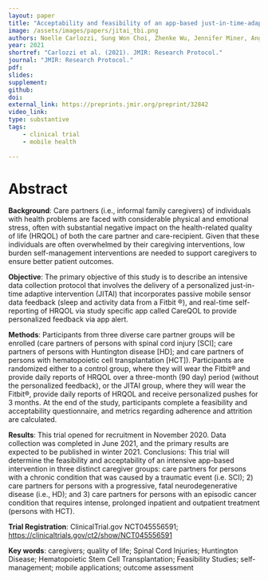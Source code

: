 ```yaml
---
layout: paper
title: "Acceptability and feasibility of an app-based just-in-time-adaptive self-management intervention for care partners: Protocol for the CareQOL pilot trial"
image: /assets/images/papers/jitai_tbi.png
authors: Noelle Carlozzi, Sung Won Choi, Zhenke Wu, Jennifer Miner, Angela Lyden, Christopher Graves, Angelle Sander, Jitao Wang, Srijan Sen
year: 2021
shortref: "Carlozzi et al. (2021). JMIR: Research Protocol."
journal: "JMIR: Research Protocol."
pdf:
slides:
supplement:
github:
doi:
external_link: https://preprints.jmir.org/preprint/32842
video_link: 
type: substantive
tags:
    - clinical trial
    - mobile health
 
---
```


# Abstract

**Background**: Care partners (i.e., informal family caregivers) of individuals with health problems are faced with considerable physical and emotional stress, often with substantial negative impact on the health-related quality of life (HRQOL) of both the care partner and care-recipient. Given that these individuals are often overwhelmed by their caregiving interventions, low burden self-management interventions are needed to support caregivers to ensure better patient outcomes. 

**Objective**: The primary objective of this study is to describe an intensive data collection protocol that involves the delivery of a personalized just-in-time adaptive intervention (JITAI) that incorporates passive mobile sensor data feedback (sleep and activity data from a Fitbit ®), and real-time self-reporting of HRQOL via study specific app called CareQOL to provide personalized feedback via app alert.

**Methods**: Participants from three diverse care partner groups will be enrolled (care partners of persons with spinal cord injury [SCI]; care partners of persons with Huntington disease [HD]; and care partners of persons with hematopoietic cell transplantation [HCT]). Participants are randomized either to a control group, where they will wear the Fitbit® and provide daily reports of HRQOL over a three-month (90 day) period (without the personalized feedback), or the JITAI group, where they will wear the Fitbit®, provide daily reports of HRQOL and receive personalized pushes for 3 months. At the end of the study, participants complete a feasibility and acceptability questionnaire, and metrics regarding adherence and attrition are calculated.

**Results**: This trial opened for recruitment in November 2020. Data collection was completed in June 2021, and the primary results are expected to be published in winter 2021.
Conclusions: This trial will determine the feasibility and acceptability of an intensive app-based intervention in three distinct caregiver groups: care partners for persons with a chronic condition that was caused by a traumatic event (i.e. SCI); 2) care partners for persons with a progressive, fatal neurodegenerative disease (i.e., HD); and 3) care partners for persons with an episodic cancer condition that requires intense, prolonged inpatient and outpatient treatment (persons with HCT).

**Trial Registration**: ClinicalTrial.gov NCT045556591; https://clinicaltrials.gov/ct2/show/NCT045556591 

**Key words**: caregivers; quality of life; Spinal Cord Injuries; Huntington Disease; Hematopoietic Stem Cell Transplantation; Feasibility Studies; self-management; mobile applications; outcome assessment
